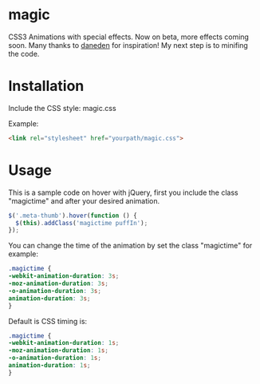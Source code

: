 magic
=====

CSS3 Animations with special effects. Now on beta, more effects coming soon. Many thanks to [daneden](http://daneden.me/animate/) for inspiration!
My next step is to minifing the code.

Installation
=====

Include the CSS style: magic.css

Example:
```html
<link rel="stylesheet" href="yourpath/magic.css">
```

Usage
=====

This is a sample code on hover with jQuery, first you include the class "magictime" and after your desired animation.
```js
$('.meta-thumb').hover(function () {
  $(this).addClass('magictime puffIn');
});
```

You can change the time of the animation by set the class "magictime" for example:
```css
.magictime {
-webkit-animation-duration: 3s;
-moz-animation-duration: 3s;
-o-animation-duration: 3s;
animation-duration: 3s;
}
```

Default is CSS timing is:
```css
.magictime {
-webkit-animation-duration: 1s;
-moz-animation-duration: 1s;
-o-animation-duration: 1s;
animation-duration: 1s;
}
```


